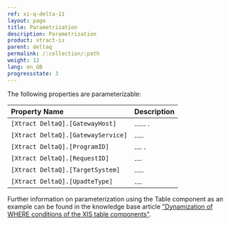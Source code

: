 ```yaml
---
ref: xi-q-delta-11
layout: page
title: Parametrization
description: Parametrization
product: xtract-is
parent: deltaq
permalink: /:collection/:path
weight: 12
lang: en_GB
progressstate: 3
---
```

The following properties are parameterizable:

|Property Name|Description|
|:----|:----|
| `[Xtract DeltaQ].[GatewayHost]`| ...... .|
| `[Xtract DeltaQ].[GatewayService]`|.....|
| `[Xtract DeltaQ].[ProgramID]`|.... .|
| `[Xtract DeltaQ].[RequestID]`|  ....|
| `[Xtract DeltaQ].[TargetSystem]`| .....|
| `[Xtract DeltaQ].[UpadteType]`|....|


Further information on parameterization using the Table component as an example can be found in the knowledge base article ["Dynamization of WHERE conditions of the XIS table components"](https://kb.theobald-software.com/xtract-is/Dynamization-of-WHERE-conditions-of-the-XIS-table-components).
